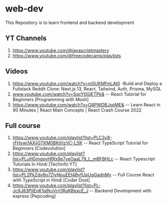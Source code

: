 # web-dev
This Repository is to learn frontend and backend development

## YT Channels
1. https://www.youtube.com/@javascriptmastery
2. https://www.youtube.com/@freecodecamp/playlists


## Videos
1. https://www.youtube.com/watch?v=mSUKMfmLAt0 -Build and Deploy a Fullstack Reddit Clone: Next.js 13, React, Tailwind, Auth, Prisma, MySQL
2. www.youtube.com/watch?v=SqcY0GlETPk& -- React Tutorial for Beginners [Programming with Mosh]
3. https://www.youtube.com/watch?v=G8PWDBJspME& -- Learn React in 90 Minutes | React Main Concepts | React Crash Course 2022 

## Full course
1. https://www.youtube.com/playlist?list=PLC3y8-rFHvwi1AXijGTKM0BKtHzVC-LSK -- React TypeScript Tutorial for Beginners [Codevolution]
2. https://www.youtube.com/playlist?list=PLuHGmgpyHfRx9e7yeOaaL79_L_mBFBHLc -- React Typescript Tutorials In Hindi [Techinfo YT]
3. https://www.youtube.com/playlist?list=PL2PkZdv6p7ZlyNpuEEt4ByfUpUqGadnMy -- Full Course React with TypeScript in Hindi [Coder Dost]
4. https://www.youtube.com/playlist?list=PL-Jc9J83PIiEnK1q9tuVrrORqKBexcE_J -- Backend Development with express [Pepcoding]
